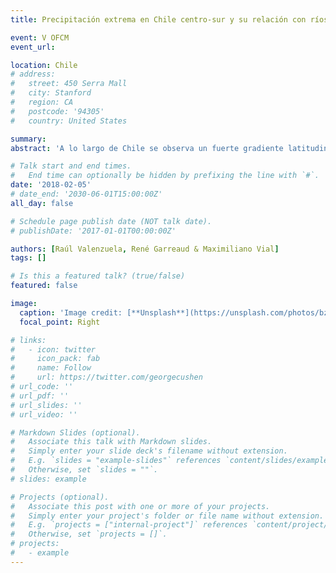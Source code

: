 ```yaml
---
title: Precipitación extrema en Chile centro-sur y su relación con ríos atmosféricos

event: V OFCM
event_url: 

location: Chile
# address:
#   street: 450 Serra Mall
#   city: Stanford
#   region: CA
#   postcode: '94305'
#   country: United States

summary: 
abstract: 'A lo largo de Chile se observa un fuerte gradiente latitudinal en las precipitaciones, con acumulaciones anuales cercanas a los 100 mm a 30°S hasta aproximadamente 2000 mm alrededor de los 41°S. Aun cuando múltiples estudios han dado cuenta de este gradiente y sus causas dinámicas, el estudio de las precipitaciones extremas ha tenido comparativamente menos atención. En esta investigación utilizamos 67 años de observaciones diarias de precipitación (1950 a 2016) entre los 30°S y 41°S para examinar las características temporales y espaciales de los valores extremos (percentil 90 y mayores). Productos del Climate Forecast System Reanalysis (CFSR) entre 1979 y 2011 nos ayudan a evaluar la relación entre eventos de precipitaciones extrema, transporte integrado de vapor de agua (TIV) y Ríos Atmosféricos (RA) que llegan a la costa chilena. Los resultados muestran que, aunque el número de días con precipitación extrema aumenta hacia el sur con marcada estacionalidad, la intensidad de precipitación extrema tiene un máximo alrededor de los 36°S y sin estacionalidad aparente. Espacialmente, los eventos de precipitación extrema muestran un área de influencia de ~100-250 km de radio. La estructura espacial promedio de TIV para días de precipitación extrema sugiere que los eventos extremos están asociados a RAs. Sin embargo, un análisis más detallado muestra que hacia el norte del área de estudio la estructura promedio está compuesta por varias estructuras TIV diarias sin características de RA, mientras que hacia el sur la mayoría de las estructuras de TIV diarias corresponde a RAs.'

# Talk start and end times.
#   End time can optionally be hidden by prefixing the line with `#`.
date: '2018-02-05'
# date_end: '2030-06-01T15:00:00Z'
all_day: false

# Schedule page publish date (NOT talk date).
# publishDate: '2017-01-01T00:00:00Z'

authors: [Raúl Valenzuela, René Garreaud & Maximiliano Vial]
tags: []

# Is this a featured talk? (true/false)
featured: false

image:
  caption: 'Image credit: [**Unsplash**](https://unsplash.com/photos/bzdhc5b3Bxs)'
  focal_point: Right

# links:
#   - icon: twitter
#     icon_pack: fab
#     name: Follow
#     url: https://twitter.com/georgecushen
# url_code: ''
# url_pdf: ''
# url_slides: ''
# url_video: ''

# Markdown Slides (optional).
#   Associate this talk with Markdown slides.
#   Simply enter your slide deck's filename without extension.
#   E.g. `slides = "example-slides"` references `content/slides/example-slides.md`.
#   Otherwise, set `slides = ""`.
# slides: example

# Projects (optional).
#   Associate this post with one or more of your projects.
#   Simply enter your project's folder or file name without extension.
#   E.g. `projects = ["internal-project"]` references `content/project/deep-learning/index.md`.
#   Otherwise, set `projects = []`.
# projects:
#   - example
---
```



